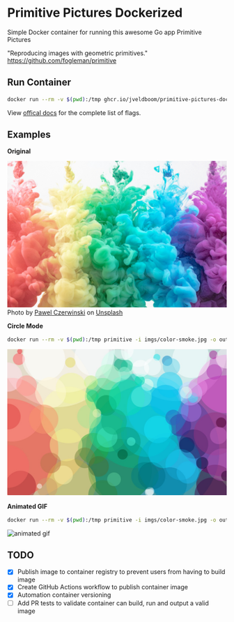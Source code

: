 # Primitive Pictures Dockerized

Simple Docker container for running this awesome Go app Primitive Pictures

"Reproducing images with geometric primitives." https://github.com/fogleman/primitive

## Run Container

```sh
docker run --rm -v $(pwd):/tmp ghcr.io/jveldboom/primitive-pictures-docker:latest
```

View [offical docs](https://github.com/fogleman/primitive) for the complete list of flags.

## Examples

**Original**

![original](imgs/color-smoke.jpg)
Photo by <a href="https://unsplash.com/@pawel_czerwinski?utm_source=unsplash&utm_medium=referral&utm_content=creditCopyText">Pawel Czerwinski</a> on <a href="https://unsplash.com/wallpapers/colors?utm_source=unsplash&utm_medium=referral&utm_content=creditCopyText">Unsplash</a>

**Circle Mode**
```sh
docker run --rm -v $(pwd):/tmp primitive -i imgs/color-smoke.jpg -o out.jpg -n 100 -m 4
```
![circle mode](imgs/color-smoke-circle.jpg)

**Animated GIF**
```sh
docker run --rm -v $(pwd):/tmp primitive -i imgs/color-smoke.jpg -o out.gif -n 500 -m 8
```
![animated gif](imgs/color-smoke.gif)

## TODO
- [x] Publish image to container registry to prevent users from having to build image
- [x] Create GitHub Actions workflow to publish container image
- [x] Automation container versioning
- [ ] Add PR tests to validate container can build, run and output a valid image
